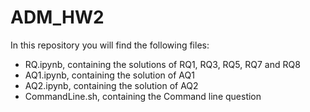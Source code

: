 # ADM_HW2
In this repository you will find the following files:
- RQ.ipynb, containing the solutions of RQ1, RQ3, RQ5, RQ7 and RQ8
- AQ1.ipynb, containing the solution of AQ1
- AQ2.ipynb, containing the solution of AQ2
- CommandLine.sh, containing the Command line question
